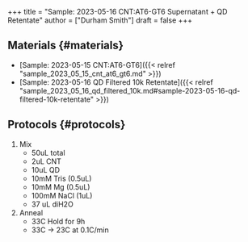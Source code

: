 +++
title = "Sample: 2023-05-16 CNT:AT6-GT6 Supernatant + QD Retentate"
author = ["Durham Smith"]
draft = false
+++

## Materials {#materials}

-   [Sample: 2023-05-15 CNT:AT6-GT6]({{< relref "sample_2023_05_15_cnt_at6_gt6.md" >}})
-   [Sample: 2023-05-16 QD Filtered 10k Retentate]({{< relref "sample_2023_05_16_qd_filtered_10k.md#sample-2023-05-16-qd-filtered-10k-retentate" >}})


## Protocols {#protocols}

1.  Mix
    -   50uL total
    -   2uL CNT
    -   10uL QD
    -   10mM Tris (0.5uL)
    -   10mM Mg (0.5uL)
    -   100mM NaCl (1uL)
    -   37 uL diH2O
2.  Anneal
    -   33C Hold for 9h
    -   33C &rarr; 23C at 0.1C/min
